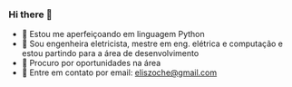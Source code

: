 ### Hi there 👋

- 🔭 Estou me aperfeiçoando em linguagem Python
- 🌱 Sou engenheira eletricista, mestre em eng. elétrica e computação e estou partindo para a área de desenvolvimento
- 👯 Procuro por oportunidades na área
- 💬 Entre em contato por email: eliszoche@gmail.com

